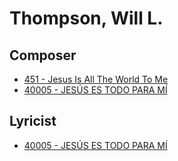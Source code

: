 # Thompson, Will L.

## Composer

- [451 - Jesus Is All  The World To Me](/hymns/451.md)
- [40005 - JESÚS ES TODO PARA MÍ](/hymns/40005.md)

## Lyricist

- [40005 - JESÚS ES TODO PARA MÍ](/hymns/40005.md)


